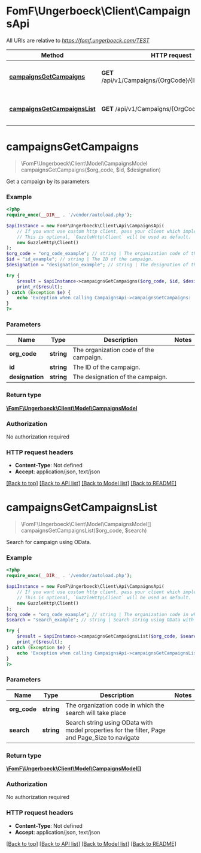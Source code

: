 # FomF\Ungerboeck\Client\CampaignsApi

All URIs are relative to *https://fomf.ungerboeck.com/TEST*

Method | HTTP request | Description
------------- | ------------- | -------------
[**campaignsGetCampaigns**](CampaignsApi.md#campaignsGetCampaigns) | **GET** /api/v1/Campaigns/{OrgCode}/{ID}/{Designation} | Get a campaign by its parameters
[**campaignsGetCampaignsList**](CampaignsApi.md#campaignsGetCampaignsList) | **GET** /api/v1/Campaigns/{OrgCode} | Search for campaign using OData.


# **campaignsGetCampaigns**
> \FomF\Ungerboeck\Client\Model\CampaignsModel campaignsGetCampaigns($org_code, $id, $designation)

Get a campaign by its parameters

### Example
```php
<?php
require_once(__DIR__ . '/vendor/autoload.php');

$apiInstance = new FomF\Ungerboeck\Client\Api\CampaignsApi(
    // If you want use custom http client, pass your client which implements `GuzzleHttp\ClientInterface`.
    // This is optional, `GuzzleHttp\Client` will be used as default.
    new GuzzleHttp\Client()
);
$org_code = "org_code_example"; // string | The organization code of the campaign.
$id = "id_example"; // string | The ID of the campaign.
$designation = "designation_example"; // string | The designation of the campaign.

try {
    $result = $apiInstance->campaignsGetCampaigns($org_code, $id, $designation);
    print_r($result);
} catch (Exception $e) {
    echo 'Exception when calling CampaignsApi->campaignsGetCampaigns: ', $e->getMessage(), PHP_EOL;
}
?>
```

### Parameters

Name | Type | Description  | Notes
------------- | ------------- | ------------- | -------------
 **org_code** | **string**| The organization code of the campaign. |
 **id** | **string**| The ID of the campaign. |
 **designation** | **string**| The designation of the campaign. |

### Return type

[**\FomF\Ungerboeck\Client\Model\CampaignsModel**](../Model/CampaignsModel.md)

### Authorization

No authorization required

### HTTP request headers

 - **Content-Type**: Not defined
 - **Accept**: application/json, text/json

[[Back to top]](#) [[Back to API list]](../../README.md#documentation-for-api-endpoints) [[Back to Model list]](../../README.md#documentation-for-models) [[Back to README]](../../README.md)

# **campaignsGetCampaignsList**
> \FomF\Ungerboeck\Client\Model\CampaignsModel[] campaignsGetCampaignsList($org_code, $search)

Search for campaign using OData.

### Example
```php
<?php
require_once(__DIR__ . '/vendor/autoload.php');

$apiInstance = new FomF\Ungerboeck\Client\Api\CampaignsApi(
    // If you want use custom http client, pass your client which implements `GuzzleHttp\ClientInterface`.
    // This is optional, `GuzzleHttp\Client` will be used as default.
    new GuzzleHttp\Client()
);
$org_code = "org_code_example"; // string | The organization code in which the search will take place
$search = "search_example"; // string | Search string using OData with model properties for the filter, Page and Page_Size to navigate

try {
    $result = $apiInstance->campaignsGetCampaignsList($org_code, $search);
    print_r($result);
} catch (Exception $e) {
    echo 'Exception when calling CampaignsApi->campaignsGetCampaignsList: ', $e->getMessage(), PHP_EOL;
}
?>
```

### Parameters

Name | Type | Description  | Notes
------------- | ------------- | ------------- | -------------
 **org_code** | **string**| The organization code in which the search will take place |
 **search** | **string**| Search string using OData with model properties for the filter, Page and Page_Size to navigate |

### Return type

[**\FomF\Ungerboeck\Client\Model\CampaignsModel[]**](../Model/CampaignsModel.md)

### Authorization

No authorization required

### HTTP request headers

 - **Content-Type**: Not defined
 - **Accept**: application/json, text/json

[[Back to top]](#) [[Back to API list]](../../README.md#documentation-for-api-endpoints) [[Back to Model list]](../../README.md#documentation-for-models) [[Back to README]](../../README.md)

